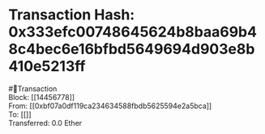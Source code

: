
Transaction Hash: 0x333efc00748645624b8baa69b48c4bec6e16bfbd5649694d903e8b410e5213ff
====================================================================================
  
#💸Transaction  
Block: [[14456778]]  
From: [[0xbf07a0df119ca234634588fbdb5625594e2a5bca]]  
To: [[]]  
Transferred: 0.0 Ether